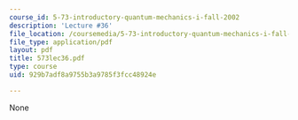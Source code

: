 ```yaml
---
course_id: 5-73-introductory-quantum-mechanics-i-fall-2002
description: 'Lecture #36'
file_location: /coursemedia/5-73-introductory-quantum-mechanics-i-fall-2002/929b7adf8a9755b3a9785f3fcc48924e_573lec36.pdf
file_type: application/pdf
layout: pdf
title: 573lec36.pdf
type: course
uid: 929b7adf8a9755b3a9785f3fcc48924e

---
```

None